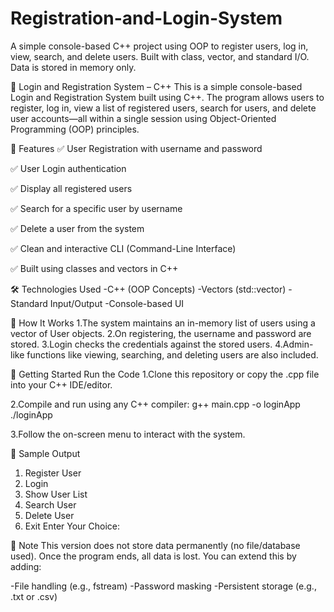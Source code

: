 # Registration-and-Login-System
A simple console-based C++ project using OOP to register users, log in, view, search, and delete users. Built with class, vector, and standard I/O. Data is stored in memory only.


🔐 Login and Registration System – C++
This is a simple console-based Login and Registration System built using C++. The program allows users to register, log in, view a list of registered users, search for users, and delete user accounts—all within a single session using Object-Oriented Programming (OOP) principles.

📌 Features
✅ User Registration with username and password

✅ User Login authentication

✅ Display all registered users

✅ Search for a specific user by username

✅ Delete a user from the system

✅ Clean and interactive CLI (Command-Line Interface)

✅ Built using classes and vectors in C++

🛠 Technologies Used
-C++ (OOP Concepts)
-Vectors (std::vector)
-Standard Input/Output
-Console-based UI

📂 How It Works
1.The system maintains an in-memory list of users using a vector of User objects.
2.On registering, the username and password are stored.
3.Login checks the credentials against the stored users.
4.Admin-like functions like viewing, searching, and deleting users are also included.

🚀 Getting Started
Run the Code
1.Clone this repository or copy the .cpp file into your C++ IDE/editor.

2.Compile and run using any C++ compiler:
g++ main.cpp -o loginApp
./loginApp

3.Follow the on-screen menu to interact with the system.

📸 Sample Output
1. Register User
2. Login
3. Show User List
4. Search User
5. Delete User
6. Exit
Enter Your Choice:

📌 Note
This version does not store data permanently (no file/database used). Once the program ends, all data is lost. You can extend this by adding:

-File handling (e.g., fstream)
-Password masking
-Persistent storage (e.g., .txt or .csv)

